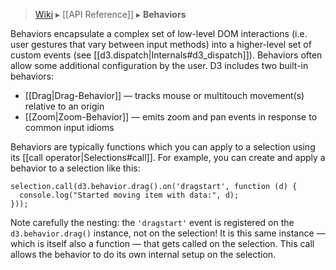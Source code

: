> [Wiki](Home) ▸ [[API Reference]] ▸ **Behaviors**

Behaviors encapsulate a complex set of low-level DOM interactions (i.e. user gestures that vary between input methods) into a higher-level set of custom events (see [[d3.dispatch|Internals#d3_dispatch]]). Behaviors often allow some additional configuration by the user. D3 includes two built-in behaviors:

* [[Drag|Drag-Behavior]] — tracks mouse or multitouch movement(s) relative to an origin
* [[Zoom|Zoom-Behavior]] — emits zoom and pan events in response to common input idioms

Behaviors are typically functions which you can apply to a selection using its [[call operator|Selections#call]]. For example, you can create and apply a behavior to a selection like this:

```
selection.call(d3.behavior.drag().on('dragstart', function (d) {
  console.log("Started moving item with data:", d);
}));
```

Note carefully the nesting: the `'dragstart'` event is registered on the `d3.behavior.drag()` instance, not on the selection! It is this same instance — which is itself also a function — that gets called on the selection. This call allows the behavior to do its own internal setup on the selection.